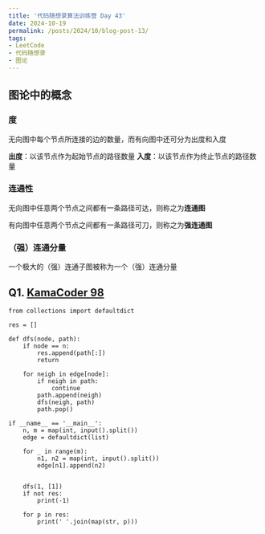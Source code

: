 ```yaml
---
title: '代码随想录算法训练营 Day 43'
date: 2024-10-19
permalink: /posts/2024/10/blog-post-13/
tags:
- LeetCode
- 代码随想录
- 图论
---
```


## 图论中的概念

### 度
无向图中每个节点所连接的边的数量，而有向图中还可分为出度和入度

**出度**：以该节点作为起始节点的路径数量
**入度**：以该节点作为终止节点的路径数量

### 连通性
无向图中任意两个节点之间都有一条路径可达，则称之为**连通图**

有向图中任意两个节点之间都有一条路径可刀，则称之为**强连通图**

### （强）连通分量
一个极大的（强）连通子图被称为一个（强）连通分量

## Q1. [KamaCoder 98](https://kamacoder.com/problempage.php?pid=1170)

```
from collections import defaultdict

res = []

def dfs(node, path):
    if node == n:
        res.append(path[:])
        return
    
    for neigh in edge[node]:
        if neigh in path:
            continue
        path.append(neigh)
        dfs(neigh, path)
        path.pop()

if __name__ == '__main__':
    n, m = map(int, input().split())
    edge = defaultdict(list)
    
    for _ in range(m):
        n1, n2 = map(int, input().split())
        edge[n1].append(n2)


    dfs(1, [1])
    if not res:
        print(-1)
    
    for p in res:
        print(' '.join(map(str, p)))
```
